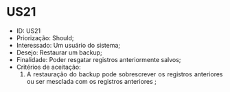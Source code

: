 # US21

<ul>
<li> ID: US21</li>
<li>Priorização: Should;</li>
<li>Interessado: Um usuário do sistema;</li>
<li>Desejo: Restaurar um backup;</li>
<li>Finalidade: Poder resgatar registros anteriormente salvos;</li>
<li align="justify"> Critérios de aceitação:
    <ol>
    <li>A restauração do backup pode sobrescrever os registros anteriores ou ser mesclada com os registros anteriores ;</li>
    </ol>

</li>